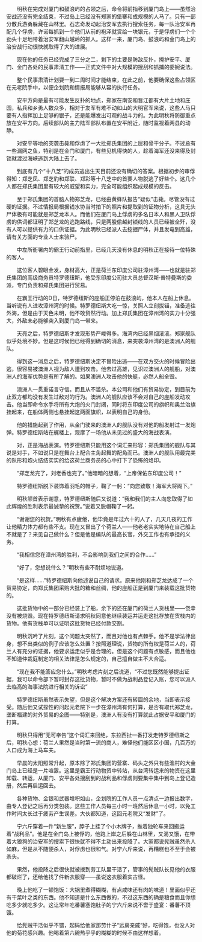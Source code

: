 　　明秋在完成对厦门和鼓浪屿的占领之后，命令将前指移到厦门岛上——虽然治安战还没有完全结束，不过岛上已经没有郑家的堡寨和成规模的人马了。只有一部分散兵游勇躲藏在山林里。石志奇发动起治安军去执行搜索任务，每一队治安军再配几个俘虏，许诺每抓到一个他们从前的袍泽就赏给一块银元，于是俘虏们一个个劲头十足地带着治安军翻山越岭的抓人。这样一来，厦门岛、鼓浪屿和金门岛上的治安战行动很快就取得了大的进展。

　　现在他的任务已经完成了三分之二，剩下的主要是防敌反扑，掩护安平、厦门、金门各处的民事肃清工作——正式文件中对大规模的搜刮和抓捕的委婉说法。

　　整个民事肃清计划要一到二周时间才能结束，在此之前，他要确保这些占领区在元老院手中，以便企划院和情报局能够从容的执行任务。

　　安平方向是最有可能发生反扑的地点，郑家在南安和晋江都有大片土地和庄园，私兵和乡勇人数众多，相对于友军有难不动如山的大明官军来说，这些人马只要有人指挥加上足够的银子，还是能爆发出可观的战斗力的。为此明秋将防御重点放在安平方向。后续部队的主力陆军部队布置在安平附近，随时监视着两县的动静。

　　对安平等地的突袭击毙和俘虏了一大批郑氏集团的上层和骨干分子。不过总有一些漏网之鱼，特别是在金门和厦门，有些见机得快的人，趁着海军还没来得及封锁就渡过海峡逃到大陆上去了。

　　到底有几个“十八芝”的成员逃出生天目前还没有确切的答案。根据初步的审俘得知：郑芝凤、郑芝豹和郑联、郑彩等十八芝中的首要人物脱逃了好些个。这几个人都在郑氏集团里有较大的威望和实力，完全可能组织起成规模的反击。

　　至于郑氏集团的首脑人物郑芝龙，已经由黄蜂队报告“疑似”击毙。尽管没有过硬的证据。不过情报局根据钱水协当时拍下的照片和提取到的证物分析，这具无头尸体极有可能就是郑芝龙本人。而他们在厦门岛上俘虏的多名日本人和黑人卫队俘虏的供词都证明了郑芝龙的逃跑路线，只是两股偷越封锁线的人员已经被全歼，没有人可以提供有力的口供证据。为此明秋已经派人去挖掘尸体，并且发电到高雄，请有关方面的专业人士来验尸。

　　中左所衙署内的霸王行动前指里，已经几天没有休息的明秋正在接待一位特殊的客人。

　　这位客人碧眼金发，身材高大，正是荷兰东印度公司驻漳州湾——也就是驻郑氏集团的高级商务员特罗德纽斯，他受东印度公司驻大员总督汉斯·普特曼斯的委派，专门负责和郑氏集团进行贸易。

　　在霸王行动的D日，特罗德纽斯的座船正停泊在鼓浪屿，他本人在船上休息。当听说有人进攻漳州湾的时候。特罗德纽斯大吃一惊，关照人立刻拔锚，准备逃往外海，但是由于天色未明，他不敢贸然行动。加上郑氏集团在漳州湾的实力十分强大，外敌未必能够突入到厦门岛一带来。

　　天亮之后，特罗德纽斯才发现形势严峻得多。海湾内已经黑烟滚滚。郑家舰队似乎处境不妙。但是这时候他已经得到确切的消息，来突袭漳州湾的是澳洲人的舰队。

　　得到这一消息之后，特罗德纽斯决定不冒险出逃——在双方交火的时候冒险出逃，很容易被澳洲人视为敌人遭到攻击。他去过高雄，见识过澳洲人的舰船，对澳洲人的海军优势是有所了解的。如果澳洲人攻击他的快艇，必然人船全毁。

　　澳洲人一贯重诺言守信。而且从不滥杀。本公司和他们有贸易协定，到目前为止双方都均没有发生过敌对的行为。澳洲人的舰队应该不会对自己的座船发动攻击。他当即命令水手将所有大炮的火门封闭，同时将东印度公司的旗帜和奥兰治旗挂起来，在船体两侧也悬挂起这两面旗帜，以表明自己的身份。

　　他的措施起到了作用，从金门驶来的澳洲人的舰队没有对他的船发射过一发炮弹。特罗德纽斯站在艉楼上，观摩了一场他从未见过的盛大的海战表演。

　　对，正是海战表演。特罗德纽斯只能用这个词汇来形容：郑氏集团的舰队与其说是对手，不如说只是在舞台上配合主角起舞的配角而已。澳洲人的舰队用最完美的队形和炮火结结实实的给这荷兰商务员的心中打下了恐怖的烙印。

　　“郑芝龙完了，刘老香也完了。”他暗暗的想着，“上帝保佑东印度公司！”

　　特罗德纽斯脱下装饰着羽毛的帽子，鞠了一躬：“向您致敬！海军大将阁下。”

　　明秋颔首表示谢意，特罗德纽斯随后又说道：“我和我们的主人向您取得了如此辉煌的胜利表示最诚挚的祝贺。”说着又脱帽鞠了一躬。

　　“谢谢您的祝贺。”明秋有点疲倦，他毕竟是年过六十的人了，几天几夜的工作让他精力体力都有些不支。现在又冒出了个荷兰人——他老老实实地待在自己船上不就是了？来见自己做什么？但是他是编队的最高长官，外交工作也有承担的义务。

　　“我相信您在漳州湾的胜利，不会影响到我们之间的合作……”

　　“好了，您想说什么？”明秋有些不耐烦地说道。

　　“是这样……”特罗德纽斯向他述说自己的请求。原来他刚和郑芝龙达成了一个贸易协定，向郑氏集团采购大批的糖和丝绸，他的座船正是到厦门来装载这批货物的。

　　这批货物中的一部分已经装上了船，余下的还在厦门的荷兰人货栈里——侥幸没有被烧毁。现在特罗德纽斯请求明秋同意他继续装运并运走这批存放在货栈内的货物。他有货栈单可以证明这批货物已经付款交割。

　　明秋沉吟了片刻，这个问题太突然了，而且对他也有点棘手。他不是学法律出身，想不出类似的例子应该怎么处置？按照道理说，货物的所有权是荷兰人的，荷兰人有充分的证据，他要求运走似乎是合理的。但是这个问题有点敏感，而且他也不知道仲裁庭制定的相关法律是怎么规定的，自己擅自做主不大合适。

　　“现在我不能答应您什么。”明秋考虑片刻之后说道，“不过您既然能够提出证据，我可以命令部下暂时封存这批货物，暂时不做为战利品登记入账，您可以派人去临高的海事法院进行相关的诉讼”

　　特罗德纽斯虽然表示失望，但是这个解决方案还有转圜的余地，当即表示接受。随后他又试探性的问起元老院下一步在漳州湾有何打算，是否有取代郑芝龙，垄断福建的对外贸易的企图——特别是，澳洲人有没有打算就此占据安平和厦门的打算。

　　明秋只得用“无可奉告”这个词汇来回绝，东拉西扯一番打发走特罗德纽斯之后，明秋心想：荷兰人果然是当时第一流的商人，难怪他们能区区小国，几百万的人口成为海上马车夫。

　　早晨的太阳照常升起，原本除了郑氏集团的营寨、码头之外只有些渔村的大金门岛上已经是一片喧嚣。这里是霸王行动物资中转站，从台湾转运来的物资在这里卸载、转运，从厦门、安平各处搜刮到的战利品和俘虏则要集中集中到岛上登记造册，然后再启运回去。

　　各种货物、金银和武器堆积如山，企划院的工作人员一点清点一边报出数字，由专人登记之后再分类包装。这些工作人员每三小时一班然后休息一小时，以免工作时间太长过于疲劳产生误差。大伙都知道，这回元老院又“发财”了。

　　宁六斤穿着一件“新生服”，脖子上挂了个小木牌子，推着独轮车来回搬运着“战利品”。他是在金门岛上被俘的，他跑上岸之后躲在山林里，又渴又饿，在带着大狼狗的治安军的搜索下很快就不得不主动出来投降了。大家都说髡贼虽然杀人如麻，但是从不随便杀人，对俘虏也很和气。对宁六斤来说，再糟糕也不至于会被杀头。

　　果然，他投降之后很快就被拨到劳工队里干活了，管事的髡贼队长见他的衣服都破烂了，还给他找了件新衣服穿——虽说这衣服着实古怪。

　　晚上他吃了一顿饱饭：大锅里煮得糊糊，有点咸味还有肉的味道！里面似乎还有干菜叶之类的东西。他不知道是什么东西做的，不过这东西的确是粮食而且你想吃多少就吃多少。这让常年吃番薯塞饱肚子的宁六斤来说不啻于盛宴：番薯不顶饿。

　　给髡贼干活似乎不错，起码给他家那劳什子“远房亲戚”好，吃得饱，也没人对他的菊花感兴趣。他喝着第六碗热乎乎的糊糊的时候不由这样想着。
